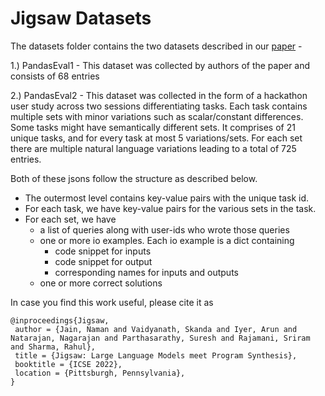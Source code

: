 # Jigsaw Datasets
The datasets folder contains the two datasets described in our [paper](https://arxiv.org/abs/2112.02969) -

1.) PandasEval1 - This dataset was collected by authors of the paper and consists of 68 entries  

2.) PandasEval2 - This dataset was collected in the form of a hackathon user study across two sessions differentiating tasks. Each task contains multiple sets with minor variations such as scalar/constant differences. Some tasks might have semantically different sets. It comprises of 21 unique tasks, and for every task at most 5 variations/sets. For each set there are multiple natural language variations leading to a total of 725 entries.

Both of these jsons follow the structure as described below. 

* The outermost level contains key-value pairs with the unique task id. 
* For each task, we have key-value pairs for the various sets in the task. 
* For each set, we have 
    - a list of queries along with user-ids who wrote those queries 
    - one or more io examples. Each io example is a dict containing 
        + code snippet for inputs
        + code snippet for output 
        + corresponding names for inputs and outputs
    - one or more correct solutions

In case you find this work useful, please cite it as
```
@inproceedings{Jigsaw,
 author = {Jain, Naman and Vaidyanath, Skanda and Iyer, Arun and Natarajan, Nagarajan and Parthasarathy, Suresh and Rajamani, Sriram and Sharma, Rahul},
 title = {Jigsaw: Large Language Models meet Program Synthesis},
 booktitle = {ICSE 2022},
 location = {Pittsburgh, Pennsylvania},
}  
```